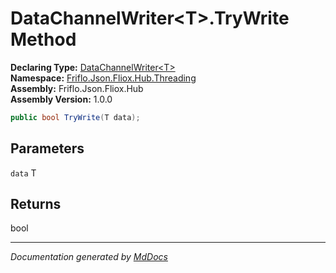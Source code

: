 ﻿<!--  
  <auto-generated>   
    The contents of this file were generated by a tool.  
    Changes to this file may be list if the file is regenerated  
  </auto-generated>   
-->

# DataChannelWriter\<T\>.TryWrite Method

**Declaring Type:** [DataChannelWriter\<T\>](../index.md)  
**Namespace:** [Friflo.Json.Fliox.Hub.Threading](../../index.md)  
**Assembly:** Friflo.Json.Fliox.Hub  
**Assembly Version:** 1.0.0

```csharp
public bool TryWrite(T data);
```

## Parameters

`data`  T

## Returns

bool

___

*Documentation generated by [MdDocs](https://github.com/ap0llo/mddocs)*
